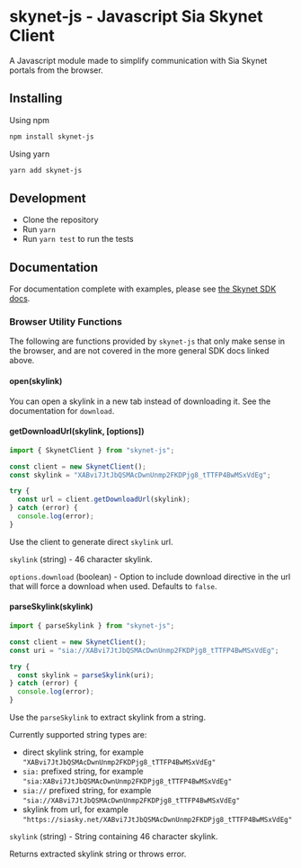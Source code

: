 # skynet-js - Javascript Sia Skynet Client

A Javascript module made to simplify communication with Sia Skynet portals from the browser.

## Installing

Using npm

```sh
npm install skynet-js
```

Using yarn

```sh
yarn add skynet-js
```

## Development

- Clone the repository
- Run `yarn`
- Run `yarn test` to run the tests

## Documentation

For documentation complete with examples, please see [the Skynet SDK docs](https://nebulouslabs.github.io/skynet-docs/?javascript--browser#introduction).

### Browser Utility Functions

The following are functions provided by `skynet-js` that only make sense in the browser, and are not covered in the more general SDK docs linked above.

#### open(skylink)

You can open a skylink in a new tab instead of downloading it. See the documentation for `download`.

#### getDownloadUrl(skylink, [options])

```javascript
import { SkynetClient } from "skynet-js";

const client = new SkynetClient();
const skylink = "XABvi7JtJbQSMAcDwnUnmp2FKDPjg8_tTTFP4BwMSxVdEg";

try {
  const url = client.getDownloadUrl(skylink);
} catch (error) {
  console.log(error);
}
```

Use the client to generate direct `skylink` url.

`skylink` (string) - 46 character skylink.

`options.download` (boolean) - Option to include download directive in the url that will force a download when used. Defaults to `false`.

#### parseSkylink(skylink)

```javascript
import { parseSkylink } from "skynet-js";

const client = new SkynetClient();
const uri = "sia://XABvi7JtJbQSMAcDwnUnmp2FKDPjg8_tTTFP4BwMSxVdEg";

try {
  const skylink = parseSkylink(uri);
} catch (error) {
  console.log(error);
}
```

Use the `parseSkylink` to extract skylink from a string.

Currently supported string types are:

- direct skylink string, for example `"XABvi7JtJbQSMAcDwnUnmp2FKDPjg8_tTTFP4BwMSxVdEg"`
- `sia:` prefixed string, for example `"sia:XABvi7JtJbQSMAcDwnUnmp2FKDPjg8_tTTFP4BwMSxVdEg"`
- `sia://` prefixed string, for example `"sia://XABvi7JtJbQSMAcDwnUnmp2FKDPjg8_tTTFP4BwMSxVdEg"`
- skylink from url, for example `"https://siasky.net/XABvi7JtJbQSMAcDwnUnmp2FKDPjg8_tTTFP4BwMSxVdEg"`

`skylink` (string) - String containing 46 character skylink.

Returns extracted skylink string or throws error.

